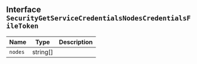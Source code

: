 ## Interface `SecurityGetServiceCredentialsNodesCredentialsFileToken`

| Name | Type | Description |
| - | - | - |
| `nodes` | string[] | &nbsp; |
